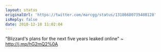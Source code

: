 ```yaml
---
layout: status
originalUrl: 'https://twitter.com/marcgg/status/13186680735408128'
isReply: false
date: 2010-12-10 11:02:04
---
```


"Blizzard's plans for the next five years leaked online" ~ http://j.mp/hG2mQ2%0A
